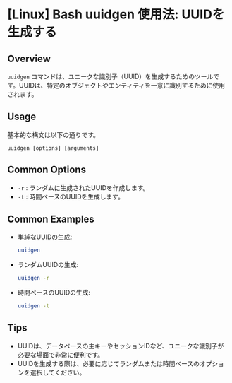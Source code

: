 # [Linux] Bash uuidgen 使用法: UUIDを生成する

## Overview
`uuidgen` コマンドは、ユニークな識別子（UUID）を生成するためのツールです。UUIDは、特定のオブジェクトやエンティティを一意に識別するために使用されます。

## Usage
基本的な構文は以下の通りです。

```
uuidgen [options] [arguments]
```

## Common Options
- `-r` : ランダムに生成されたUUIDを作成します。
- `-t` : 時間ベースのUUIDを生成します。

## Common Examples
- 単純なUUIDの生成:
  ```bash
  uuidgen
  ```

- ランダムUUIDの生成:
  ```bash
  uuidgen -r
  ```

- 時間ベースのUUIDの生成:
  ```bash
  uuidgen -t
  ```

## Tips
- UUIDは、データベースの主キーやセッションIDなど、ユニークな識別子が必要な場面で非常に便利です。
- UUIDを生成する際は、必要に応じてランダムまたは時間ベースのオプションを選択してください。